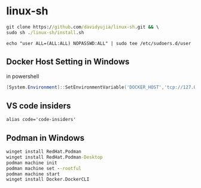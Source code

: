 # linux-sh

```cmd
git clone https://github.com/davidyujia/linux-sh.git && \
sudo sh ./linux-sh/install.sh
```

```
echo "user ALL=(ALL:ALL) NOPASSWD:ALL" | sudo tee /etc/sudoers.d/user
```

## Docker Host Setting in Windows

in powershell

```powershell
[System.Environment]::SetEnvironmentVariable('DOCKER_HOST','tcp://127.0.0.1:2375',[System.EnvironmentVariableTarget]::User)
```

## VS code insiders

```
alias code='code-insiders'
```

## Podman in Windows
```cmd
winget install RedHat.Podman
winget install RedHat.Podman-Desktop
podman machine init 
podman machine set --rootful
podman machine start
winget install Docker.DockerCLI
```
